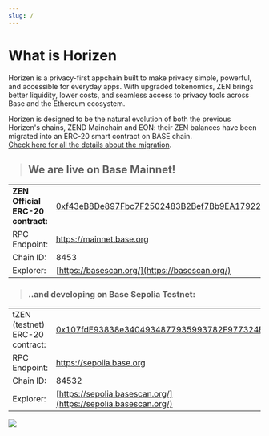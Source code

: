 ```yaml
---
slug: /
---
```

# What is Horizen

Horizen is a privacy-first appchain built to make privacy simple, powerful, and accessible for everyday apps. With upgraded tokenomics, ZEN brings better liquidity, lower costs, and seamless access to privacy tools across Base and the Ethereum ecosystem.

Horizen is designed to be the natural evolution of both the previous Horizen's chains, ZEND Mainchain and EON: their ZEN balances have been migrated into an ERC-20 smart contract on BASE chain.<br/>
[Check here for all the details about the migration](../2-migration/01-overview.md).

> ## We are live on Base Mainnet!
>

|     |  |
| -------- | ------- |
| **ZEN Official ERC-20 contract:**  | [0xf43eB8De897Fbc7F2502483B2Bef7Bb9EA179229](https://basescan.org/address/0xf43eB8De897Fbc7F2502483B2Bef7Bb9EA179229)   |
| RPC Endpoint: | https://mainnet.base.org  |
| Chain ID:     | 8453    |
| Explorer:     | [https://basescan.org/](https://basescan.org/)    |

> ### ..and developing on Base Sepolia Testnet:
>

|     |  |
| -------- | ------- |
| tZEN (testnet)  ERC-20 contract:  | [0x107fdE93838e3404934877935993782F977324BB](https://sepolia.basescan.org/address/0x107fde93838e3404934877935993782f977324bb)   |
| RPC Endpoint: | https://sepolia.base.org  |
| Chain ID:     | 84532    |
| Explorer:     | [https://sepolia.basescan.org/](https://sepolia.basescan.org/)    |

<img src="/img/horizenbase.png"/>

